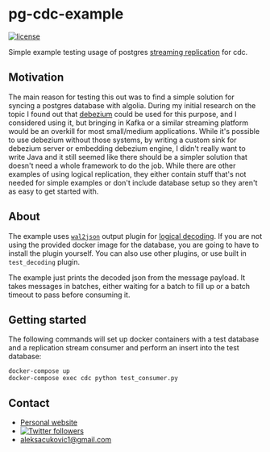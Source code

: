 # pg-cdc-example

[![license](https://img.shields.io/badge/License-MIT-green.svg)](LICENSE)

Simple example testing usage of postgres [streaming replication](https://www.postgresql.org/docs/9.5/protocol-replication.html) for cdc.

## Motivation

The main reason for testing this out was to find a simple solution for syncing
a postgres database with algolia. During my initial research on the topic I
found out that [debezium](https://github.com/debezium/debezium) could be used
for this purpose, and I considered using it, but bringing in Kafka or a similar
streaming platform would be an overkill for most small/medium applications.
While it's possible to use debezium without those systems, by writing a custom
sink for debezium server or embedding debezium engine, I didn't really want to
write Java and it still seemed like there should be a simpler solution that
doesn't need a whole framework to do the job. While there are other examples of
using logical replication, they either contain stuff that's not needed for
simple examples or don't include database setup so they aren't as easy to get
started with.

## About

The example uses [`wal2json`](https://github.com/eulerto/wal2json) output plugin
for [logical decoding](https://www.postgresql.org/docs/9.4/logicaldecoding-explanation.html).
If you are not using the provided docker image for the database, you are going
to have to install the plugin yourself. You can also use other plugins, or use
built in `test_decoding` plugin.

The example just prints the decoded json from the message payload. It takes
messages in batches, either waiting for a batch to fill up or a batch timeout
to pass before consuming it.

## Getting started

The following commands will set up docker containers with a test database and
a replication stream consumer and perform an insert into the test database:

```shell
docker-compose up
docker-compose exec cdc python test_consumer.py
```

## Contact

- [Personal website](https://aleksac.me)
- <a target="_blank" href="http://twitter.com/aleksa_c_"><img alt='Twitter followers' src="https://img.shields.io/twitter/follow/aleksa_c_.svg?style=social"></a>
- aleksacukovic1@gmail.com
